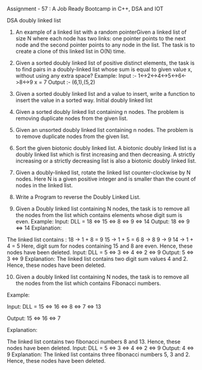 Assignment - 57 : A Job Ready Bootcamp in C++, DSA and IOT

DSA doubly linked list

1. An example of a linked list with a random pointerGiven a linked list of size N where
each node has two links: one pointer points to the next node and the second pointer
points to any node in the list. The task is to create a clone of this linked list in O(N)
time.

2. Given a sorted doubly linked list of positive distinct elements, the task is to find pairs
in a doubly-linked list whose sum is equal to given value x, without using any extra
space?
Example:
 Input :- 1<->2<->4<->5<->6<->8<->9
         x = 7 
 Output :- (6,1),(5,2)

3. Given a sorted doubly linked list and a value to insert, write a function to insert the
value in a sorted way. Initial doubly linked list

4. Given a sorted doubly linked list containing n nodes. The problem is removing
duplicate nodes from the given list.

5. Given an unsorted doubly linked list containing n nodes. The problem is to remove
duplicate nodes from the given list.

6. Sort the given biotonic doubly linked list. A biotonic doubly linked list is a doubly
linked list which is first increasing and then decreasing. A strictly increasing or a
strictly decreasing list is also a biotonic doubly linked list.

7. Given a doubly-linked list, rotate the linked list counter-clockwise by N nodes. Here N
is a given positive integer and is smaller than the count of nodes in the linked list.

8. Write a Program to reverse the Doubly Linked List.

9. Given a Doubly linked list containing N nodes, the task is to remove all the nodes
from the list which contains elements whose digit sum is even.
Example:
Input: DLL = 18 <=> 15 <=> 8 <=> 9 <=> 14
Output: 18 <=> 9 <=> 14
Explanation:

The linked list contains :
18 -> 1 + 8 = 9
15 -> 1 + 5 = 6
8 -> 8
9 -> 9
14 -> 1 + 4 = 5
Here, digit sum for nodes containing 15 and 8 are even.
Hence, these nodes have been deleted.
Input: DLL = 5 <=> 3 <=> 4 <=> 2 <=> 9
Output: 5 <=> 3 <=> 9
Explanation:
The linked list contains two digit sum values 4 and 2.
Hence, these nodes have been deleted.

10. Given a doubly linked list containing N nodes, the task is to remove all the nodes
from the list which contains Fibonacci numbers.

Example:

Input: DLL = 15 <=> 16 <=> 8 <=> 7 <=> 13

Output: 15 <=> 16 <=> 7

Explanation:

The linked list contains two fibonacci numbers 8 and 13.
Hence, these nodes have been deleted.
Input: DLL = 5 <=> 3 <=> 4 <=> 2 <=> 9
Output: 4 <=> 9
Explanation:
The linked list contains three fibonacci numbers 5, 3 and 2.
Hence, these nodes have been deleted.
